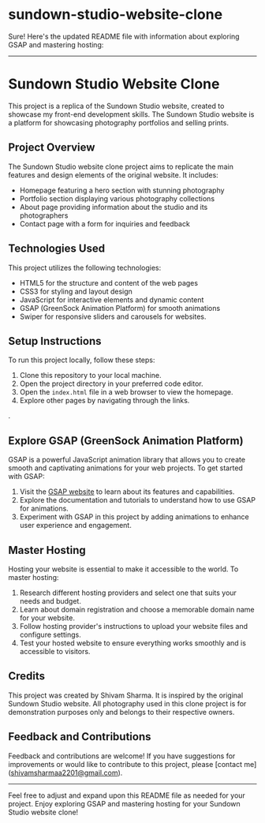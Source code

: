 # sundown-studio-website-clone
Sure! Here's the updated README file with information about exploring GSAP and mastering hosting:

---

# Sundown Studio Website Clone

This project is a replica of the Sundown Studio website, created to showcase my front-end development skills. The Sundown Studio website is a platform for showcasing photography portfolios and selling prints.

## Project Overview

The Sundown Studio website clone project aims to replicate the main features and design elements of the original website. It includes:

- Homepage featuring a hero section with stunning photography
- Portfolio section displaying various photography collections
- About page providing information about the studio and its photographers
- Contact page with a form for inquiries and feedback

## Technologies Used

This project utilizes the following technologies:

- HTML5 for the structure and content of the web pages
- CSS3 for styling and layout design
- JavaScript for interactive elements and dynamic content 
- GSAP (GreenSock Animation Platform) for smooth animations
- Swiper for responsive sliders and carousels for websites.


## Setup Instructions

To run this project locally, follow these steps:

1. Clone this repository to your local machine.
2. Open the project directory in your preferred code editor.
3. Open the `index.html` file in a web browser to view the homepage.
4. Explore other pages by navigating through the links.

.

## Explore GSAP (GreenSock Animation Platform)

GSAP is a powerful JavaScript animation library that allows you to create smooth and captivating animations for your web projects. To get started with GSAP:

1. Visit the [GSAP website](https://greensock.com/gsap/) to learn about its features and capabilities.
2. Explore the documentation and tutorials to understand how to use GSAP for animations.
3. Experiment with GSAP in this project by adding animations to enhance user experience and engagement.

## Master Hosting

Hosting your website is essential to make it accessible to the world. To master hosting:

1. Research different hosting providers and select one that suits your needs and budget.
2. Learn about domain registration and choose a memorable domain name for your website.
3. Follow hosting provider's instructions to upload your website files and configure settings.
4. Test your hosted website to ensure everything works smoothly and is accessible to visitors.

## Credits

This project was created by Shivam Sharma. It is inspired by the original Sundown Studio website. All photography used in this clone project is for demonstration purposes only and belongs to their respective owners.

## Feedback and Contributions

Feedback and contributions are welcome! If you have suggestions for improvements or would like to contribute to this project, please [contact me] (shivamsharmaa2201@gmail.com).

---

Feel free to adjust and expand upon this README file as needed for your project. Enjoy exploring GSAP and mastering hosting for your Sundown Studio website clone!
